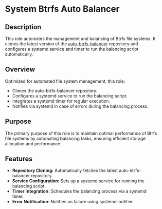 # System Btrfs Auto Balancer

## Description

This role automates the management and balancing of Btrfs file systems. It clones the latest version of the [auto-btrfs-balancer](https://github.com/kevinveenbirkenbach/auto-btrfs-balancer.git) repository and configures a systemd service and timer to run the balancing script automatically.

## Overview

Optimized for automated file system management, this role:
- Clones the auto-btrfs-balancer repository.
- Configures a systemd service to run the balancing script.
- Integrates a systemd timer for regular execution.
- Notifies via systemd in case of errors during the balancing process.

## Purpose

The primary purpose of this role is to maintain optimal performance of Btrfs file systems by automating balancing tasks, ensuring efficient storage allocation and performance.

## Features

- **Repository Cloning:** Automatically fetches the latest auto-btrfs-balancer repository.
- **Service Configuration:** Sets up a systemd service for running the balancing script.
- **Timer Integration:** Schedules the balancing process via a systemd timer.
- **Error Notification:** Notifies on failure using systemd-notifier.
